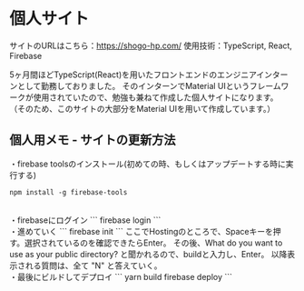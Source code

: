 # 個人サイト

サイトのURLはこちら：https://shogo-hp.com/
使用技術：TypeScript, React, Firebase

5ヶ月間ほどTypeScript(React)を用いたフロントエンドのエンジニアインターンとして勤務しておりました。
そのインターンでMaterial UIというフレームワークが使用されていたので、勉強も兼ねて作成した個人サイトになります。
（そのため、このサイトの大部分をMaterial UIを用いて作成しています。）

## 個人用メモ - サイトの更新方法

・firebase toolsのインストール(初めての時、もしくはアップデートする時に実行する)
```
npm install -g firebase-tools
```
<br/>
・firebaseにログイン
```
firebase login
```
<br/>
・進めていく
```
firebase init
```
ここでHostingのところで、Spaceキーを押す。選択されているのを確認できたらEnter。
その後、What do you want to use as your public directory? と聞かれるので、buildと入力し、Enter。
以降表示される質問は、全て "N" と答えていく。
<br/>
・最後にビルドしてデプロイ
```
yarn build
firebase deploy
```
